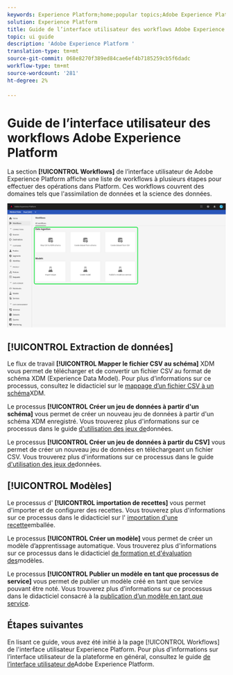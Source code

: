 ```yaml
---
keywords: Experience Platform;home;popular topics;Adobe Experience Platform;user guide;ui guide;workflows ui guide;workflows;workflows user guide;
solution: Experience Platform
title: Guide de l’interface utilisateur des workflows Adobe Experience Platform
topic: ui guide
description: 'Adobe Experience Platform '
translation-type: tm+mt
source-git-commit: 068e8270f389ed84cae6ef4b7185259cb5f6dadc
workflow-type: tm+mt
source-wordcount: '281'
ht-degree: 2%

---
```



# Guide de l’interface utilisateur des workflows Adobe Experience Platform

La section **[!UICONTROL Workflows]** de l’interface utilisateur de Adobe Experience Platform affiche une liste de workflows à plusieurs étapes pour effectuer des opérations dans Platform. Ces workflows couvrent des domaines tels que l&#39;assimilation de données et la science des données.

![workflows](./images/workflows/workflows.png)

## [!UICONTROL Extraction de données]

Le flux de travail **[!UICONTROL Mapper le fichier CSV au schéma]** XDM vous permet de télécharger et de convertir un fichier CSV au format de schéma XDM (Experience Data Model). Pour plus d’informations sur ce processus, consultez le didacticiel sur le [mappage d’un fichier CSV à un schéma](../ingestion/tutorials/map-a-csv-file.md)XDM.

Le processus **[!UICONTROL Créer un jeu de données à partir d&#39;un schéma]** vous permet de créer un nouveau jeu de données à partir d&#39;un schéma XDM enregistré. Vous trouverez plus d&#39;informations sur ce processus dans le guide [d&#39;utilisation des jeux de](../catalog/datasets/user-guide.md#schema)données.

Le processus **[!UICONTROL Créer un jeu de données à partir du CSV]** vous permet de créer un nouveau jeu de données en téléchargeant un fichier CSV. Vous trouverez plus d&#39;informations sur ce processus dans le guide [d&#39;utilisation des jeux de](../catalog/datasets/user-guide.md#csv)données.

## [!UICONTROL Modèles]

Le processus d&#39; **[!UICONTROL importation de recettes]** vous permet d&#39;importer et de configurer des recettes. Vous trouverez plus d&#39;informations sur ce processus dans le didacticiel sur l&#39; [importation d&#39;une recette](../data-science-workspace/models-recipes/import-packaged-recipe-ui.md)emballée.

Le processus **[!UICONTROL Créer un modèle]** vous permet de créer un modèle d’apprentissage automatique. Vous trouverez plus d&#39;informations sur ce processus dans le didacticiel [de formation et d&#39;évaluation des](../data-science-workspace/models-recipes/train-evaluate-model-ui.md)modèles.

Le processus **[!UICONTROL Publier un modèle en tant que processus de service]** vous permet de publier un modèle créé en tant que service pouvant être noté. Vous trouverez plus d’informations sur ce processus dans le didacticiel consacré à la [publication d’un modèle en tant que service](../data-science-workspace/models-recipes/publish-model-service-ui.md).

## Étapes suivantes

En lisant ce guide, vous avez été initié à la page [!UICONTROL Workflows] de l&#39;interface utilisateur Experience Platform. Pour plus d’informations sur l’interface utilisateur de la plateforme en général, consultez le guide [de l’interface utilisateur de](./ui-guide.md)Adobe Experience Platform.